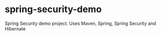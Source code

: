 # spring-security-demo
Spring Security demo project. Uses Maven, Spring, Spring Security and Hibernate
